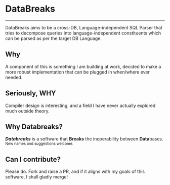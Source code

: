 # DataBreaks
-----

DataBreaks aims to be a cross-DB, Language-independent SQL Parser that tries to decompose queries into language-independent constituents which can be parsed as per the target DB Language.


## Why

A component of this is something I am building at work, decided to make a more robust implementation that can be plugged in when/where ever needed.

## Seriously, WHY

Compiler design is interesting, and a field I have never actually explored much outside theory.


## Why Databreaks?

***Databreaks*** is a software that **Breaks** the inoperability between **Data**bases. <sup>New names and suggestions welcome.</sup>

## Can I contribute?

Please do. Fork and raise a PR, and if it aligns with my goals of this software, I shall gladly merge!

